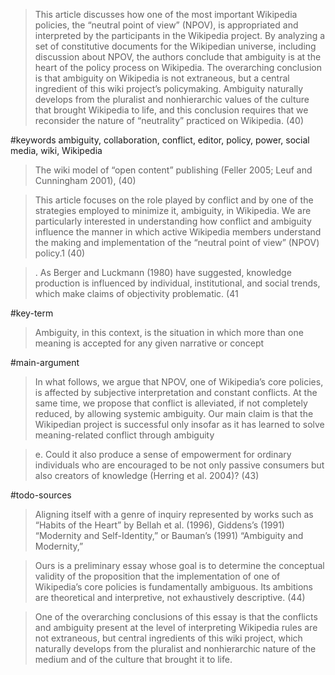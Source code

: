 >This article discusses how one of the most important Wikipedia
policies, the “neutral point of view” (NPOV), is appropriated and
interpreted by the participants in the Wikipedia project. By analyzing a set of constitutive documents for the Wikipedian universe, including discussion about NPOV, the authors conclude that
ambiguity is at the heart of the policy process on Wikipedia. The
overarching conclusion is that ambiguity on Wikipedia is not extraneous, but a central ingredient of this wiki project’s policymaking.
Ambiguity naturally develops from the pluralist and nonhierarchic values of the culture that brought Wikipedia to life, and this
conclusion requires that we reconsider the nature of “neutrality”
practiced on Wikipedia. 
(40)

#keywords
ambiguity, collaboration, conflict, editor, policy, power, social media, wiki, Wikipedia

>The wiki model of “open content” publishing (Feller 2005; Leuf and Cunningham 2001),
>(40)

>This article focuses on the role played by conflict and by one of the strategies employed to minimize it, ambiguity, in Wikipedia. We are particularly interested in understanding how conflict and ambiguity influence the manner in which active Wikipedia members understand the making and implementation of the “neutral point of view” (NPOV) policy.1
>(40)

> . As Berger and Luckmann (1980) have suggested, knowledge production is influenced by individual, institutional, and social trends, which make claims of objectivity problematic. (41 

#key-term
>Ambiguity, in this context, is the situation in which more than one meaning is accepted for any given narrative or concept 

#main-argument
> In what follows, we argue that NPOV, one of Wikipedia’s core policies, is affected by subjective interpretation and constant conflicts. At the same time, we propose that conflict is alleviated, if not completely reduced, by allowing systemic ambiguity. Our main claim is that the Wikipedian project is successful only insofar as it has learned to solve meaning-related conflict through ambiguity

>e. Could it also produce a sense of empowerment for ordinary individuals who are encouraged to be not only passive consumers but also creators of knowledge (Herring et al. 2004)?
>(43)

#todo-sources
> Aligning itself with a genre of inquiry represented by works such as “Habits of the Heart” by Bellah et al. (1996), Giddens’s (1991) “Modernity and Self-Identity,” or Bauman’s (1991) “Ambiguity and Modernity,”

> Ours is a preliminary essay whose goal is to determine the conceptual validity of the proposition that the implementation of one of Wikipedia’s core policies is fundamentally ambiguous. Its ambitions are theoretical and interpretive, not exhaustively descriptive.
> (44) 

> One of the overarching conclusions of this essay is that the conflicts and ambiguity present at the level of interpreting Wikipedia rules are not extraneous, but central ingredients of this wiki project, which naturally develops from the pluralist and nonhierarchic nature of the medium and of the culture that brought it to life.



